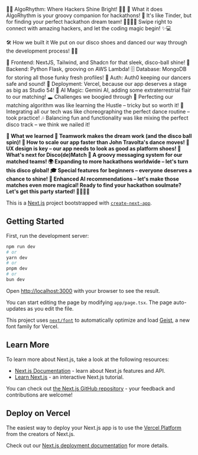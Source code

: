 💖✨ AlgoRhythm: Where Hackers Shine Bright! 🕺💃
🌟 What it does
AlgoRhythm is your groovy companion for hackathons! 🎉 It's like Tinder, but for finding your perfect hackathon dream team! 👯‍♀️👯‍♂️ Swipe right to connect with amazing hackers, and let the coding magic begin! ✨💻

🛠️ How we built it
We put on our disco shoes and danced our way through the development process! 🕺💃

🎨 Frontend: NextJS, Tailwind, and Shadcn for that sleek, disco-ball shine!
🧠 Backend: Python Flask, grooving on AWS Lambda!
🗄️ Database: MongoDB for storing all those funky fresh profiles!
🔐 Auth: Auth0 keeping our dancers safe and sound!
🚀 Deployment: Vercel, because our app deserves a stage as big as Studio 54!
🤖 AI Magic: Gemini AI, adding some extraterrestrial flair to our matching!
🕳️ Challenges we boogied through
💃 Perfecting our matching algorithm was like learning the Hustle – tricky but so worth it!
🌈 Integrating all our tech was like choreographing the perfect dance routine – took practice!
🎶 Balancing fun and functionality was like mixing the perfect disco track – we think we nailed it!

**🧠 What we learned
🤝 Teamwork makes the dream work (and the disco ball spin)!
🚀 How to scale our app faster than John Travolta's dance moves!
🎨 UX design is key – our app needs to look as good as platform shoes!
🔮 What's next for Disco(de)Match
💌 A groovy messaging system for our matched teams!
🌍 Expanding to more hackathons worldwide – let's turn this disco global!
🎓 Special features for beginners – everyone deserves a chance to shine!
🤖 Enhanced AI recommendations – let's make those matches even more magical!
Ready to find your hackathon soulmate? Let's get this party started! 🎉💖🕺💃**

This is a [Next.js](https://nextjs.org) project bootstrapped with [`create-next-app`](https://nextjs.org/docs/app/api-reference/cli/create-next-app).

## Getting Started

First, run the development server:

```bash
npm run dev
# or
yarn dev
# or
pnpm dev
# or
bun dev
```

Open [http://localhost:3000](http://localhost:3000) with your browser to see the result.

You can start editing the page by modifying `app/page.tsx`. The page auto-updates as you edit the file.

This project uses [`next/font`](https://nextjs.org/docs/app/building-your-application/optimizing/fonts) to automatically optimize and load [Geist](https://vercel.com/font), a new font family for Vercel.

## Learn More

To learn more about Next.js, take a look at the following resources:

- [Next.js Documentation](https://nextjs.org/docs) - learn about Next.js features and API.
- [Learn Next.js](https://nextjs.org/learn) - an interactive Next.js tutorial.

You can check out [the Next.js GitHub repository](https://github.com/vercel/next.js) - your feedback and contributions are welcome!

## Deploy on Vercel

The easiest way to deploy your Next.js app is to use the [Vercel Platform](https://vercel.com/new?utm_medium=default-template&filter=next.js&utm_source=create-next-app&utm_campaign=create-next-app-readme) from the creators of Next.js.

Check out our [Next.js deployment documentation](https://nextjs.org/docs/app/building-your-application/deploying) for more details.
